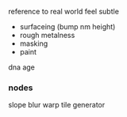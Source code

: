  reference to real world feel subtle

- surfaceing (bump nm height)
- rough metalness
- masking
- paint


dna 
age 


### nodes
slope blur 
warp
tile generator 
